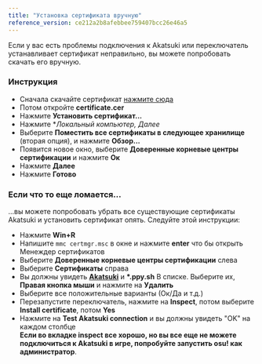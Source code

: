 ```yaml
---
title: "Установка сертификата вручную"
reference_version: ce212a2b8afebbee759407bcc26e46a5
---
```

Если у вас есть проблемы подключения к Akatsuki или переключатель устанавливает сертификат неправильно, вы можете попробовать скачать его вручную.

### Инструкция
- Сначала скачайте сертификат [нажмите сюда](https://old.akatsuki.pw/akatsuki.crt)
- Потом откройте **certificate.cer**
- Нажмите **Установить сертификат...**
- Нажмите **Локальный компьютер, Далее*
- Выберите **Поместить все сертификаты в следующее хранилище** (вторая опция), и нажмите  **Обзор...**
- Появится новое окно, выберите **Доверенные корневые центры сертификации** и нажмите **Ок**
- Нажмите **Далее**
- Нажмите **Готово**

### Если что то еще ломается...
...вы можете попробовать убрать все существующие сертификаты Akatsuki и установить сертификат опять. Следуйте этой инструкции:

- Нажмите **Win+R**  
- Напишите `mmc certmgr.msc` в окне и нажмите **enter** что бы открыть Менеждер сертификатов  
- Выберите **Доверенные корневые центры сертификации** слева   
- Выберите **Сертификаты** справа  
- Вы должны увидеть **[Akatsuki](https://onii-chan-please.come-inside.me/2020-05-05_10-02-46.png)** и **\*.ppy.sh** В списке. Выберите их, **Правая кнопка мыши** и нажмите на **Удалить**  
- Выберите все положительные варианты (Ок/Да и т.д.)  
- Перезапустите переключатель, нажмите на **Inspect**, потом выберите **Install certificate**, потом **Yes**  
- Нажмите на **Test Akatsuki connection** и вы должны увидеть "OK" на каждом столбце  
**Если во вкладке inspect все хорошо, но вы все еще не можете подключиться к Akatsuki в игре, попробуйте запустить osu! как администратор**.
